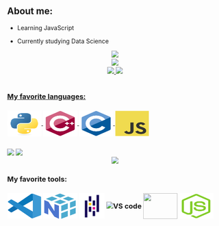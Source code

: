 ## About me:
- Learning JavaScript

- Currently studying Data Science
<div id="header" align="center">
  <img src="https://c.tenor.com/TuYN6dmAclUAAAAd/cyberpunk.gif" width="600"/>
</div>


<div align="center">
  <a href="https://github.com/ivangrana">
  <img height="180em" src=http://github-readme-streak-stats.herokuapp.com?user=ivangrana&theme=tokyonight&background=000000/>
</div>

 

<div align="center">
  <a href="https://github.com/ivangrana">
  <img height="180em" src="https://github-readme-stats.vercel.app/api?username=ivangrana&show_icons=true&theme=tokyonight&include_all_commits=true&count_private=true"/>
  <img height="180em" src="https://github-readme-stats.vercel.app/api/top-langs/?username=ivangrana&layout=compact&langs_count=7&theme=tokyonight"/>
</div>
  
 
  <div style="display: inline_block"><br>
    <h3> My favorite languages:<h3>
  <img align="center" alt="ivangrana-Python" height="60" width="80" src="https://raw.githubusercontent.com/devicons/devicon/master/icons/python/python-original.svg">
 
<img align="center" height="60" width="80" src= "https://raw.githubusercontent.com/devicons/devicon/2ae2a900d2f041da66e950e4d48052658d850630/icons/cplusplus/cplusplus-original.svg">

<img align="center" height="60" width="80" src= "https://raw.githubusercontent.com/devicons/devicon/2ae2a900d2f041da66e950e4d48052658d850630/icons/c/c-original.svg">

<img align="center" height="60" width="80" src= "https://raw.githubusercontent.com/devicons/devicon/2ae2a900d2f041da66e950e4d48052658d850630/icons/javascript/javascript-original.svg">



  
 ##
<div> 
  <a href="mailto:ivangrana1956@gmail.com"><img src="https://img.shields.io/badge/-ivangrana1956@gmail.com-D14836?style=for-the-badge&logo=Gmail&logoColor=white"/></a>
  <a href="https://instagram.com/ivan_granaa"><img src="https://img.shields.io/badge/-@ivan_granaa-E4405F?style=for-the-badge&logo=Instagram&logoColor=white"/></a>
<div/> 
  
 <div id="header" align="center">
 <img src="https://c.tenor.com/jIfa4bdSdxAAAAAC/cyberpunk.gif" width="600"/>
</div>

 <h3> My favorite tools: <h3>  

<img align="center" alt="VS code" height="60" width="80" src="https://raw.githubusercontent.com/devicons/devicon/9f4f5cdb393299a81125eb5127929ea7bfe42889/icons/vscode/vscode-original.svg">
    
<img align="center" alt="VS code" height="60" width="80" src="https://raw.githubusercontent.com/devicons/devicon/2ae2a900d2f041da66e950e4d48052658d850630/icons/numpy/numpy-original.svg">
  
<img align="center" alt="VS code" height="60" width="60" src="https://raw.githubusercontent.com/devicons/devicon/2ae2a900d2f041da66e950e4d48052658d850630/icons/pandas/pandas-original.svg">
  
<img align="center" alt="VS code" height="60" width="60" src="https://upload.wikimedia.org/wikipedia/commons/0/01/Created_with_Matplotlib-logo.svg">
  
<img align="center" height="60" width="80" src= "https://upload.wikimedia.org/wikipedia/commons/3/38/Jupyter_logo.svg">

<img align="center" height="60" width="80" src= "https://raw.githubusercontent.com/devicons/devicon/1119b9f84c0290e0f0b38982099a2bd027a48bf1/icons/nodejs/nodejs-original.svg">

   


 
